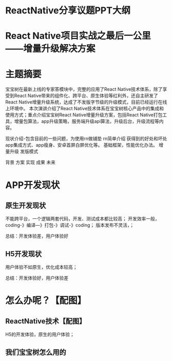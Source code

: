 # ReactNative分享议题PPT大纲

# React Native项目实战之最后一公里——增量升级解决方案

# 主题摘要

宝宝树在最新上线的专家答模块中，完整的应用了React Native技术体系，除了享受到React Native带来的组件化、跨平台、原生体验等红利外，还自主研发了React Native增量升级系统，达成了不发版字节级的升级模式，目前已经运行在线上环境中。
本次演讲介绍了React Native技术体系在宝宝树核心产品中的集成和使用方式；重点介绍宝宝树React Native增量升级方案，包括React Native打包工具，增量包算法，app升级策略，服务端升级api算法，升级后台，升级流程等内容。

现状介绍-包含目前的一些问题，为使用rn做铺垫
rn简单介绍
获得到的好处和坏处
app集成方式、app瘦身、安卓首屏白屏优化等。
基础框架，性能优化办法。
增量升级
发版模式

背景 方案 实现 成果 未来


# APP开发现状

## 原生开发现状

不能跨平台，一个逻辑两套代码，开发、测试成本都比较高；
开发效率一般，coding-》编译—》打包-》调试-》coding；
版本发布不灵活，；

总结：开发体验差，用户体验好

## H5开发现状

用户体验不如原生，优化成本较高；

总结：开发体验好，用户体验差

# 怎么办呢？【配图】

## ReactNative技术【配图】

H5的开发体验，原生的用户体验；

## 我们宝宝树怎么用的

# 





